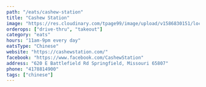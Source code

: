 ```yaml
---
path: "/eats/cashew-station"
title: "Cashew Station"
image: "https://res.cloudinary.com/tpage99/image/upload/v1586830151/local417eats/local417eatslogo.png"
orderops: ["drive-thru", "takeout"]
category: "eats"
hours: "11am-9pm every day"
eatsType: "Chinese"
website: "https://cashewstation.com/"
facebook: "https://www.facebook.com/CashewStation"
address: "620 E Battlefield Rd Springfield, Missouri 65807"
phone: "4178814900"
tags: ["chinese"]
---
```


